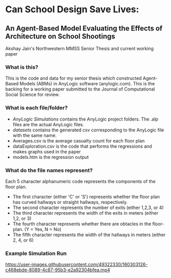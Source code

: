 # Can School Design Save Lives:
## An Agent-Based Model Evaluating the Effects of Architecture on School Shootings 

Akshay Jain's Northwestern MMSS Senior Thesis and current working paper

### What is this?

This is the code and data for my senior thesis which constructed Agent-Based Models (ABMs) in AnyLogic software (anylogic.com). This is the backing for a working paper submitted to the Journal of Computational Social Science for review. 

### What is each file/folder?

* *AnyLogic Simulations* contains the AnyLogic project folders. The .alp files are the actual AnyLogic files.
* *datasets* contains the generated csv corresponding to the AnyLogic file with the same name.
* Averages.csv is the average casualty count for each floor plan
* dataExploration.csv is the code that performs the regressions and makes graphs used in the paper
* models.htm is the regression output

### What do the file names represent?
Each 5 character alphanumeric code represents the components of the floor plan. 

* The first character (either 'C' or 'S') represents whether the floor plan has curved hallways or straight hallways, respectively.
* The second character represents the number of exits (either 1,2,3, or 4)
* The third character represents the width of the exits in meters (either 1,2, or 3)
* The fourth character represents whether there are obtacles in the floor-plan. (Y = Yes, N = No)
* The fifth character represents the width of the hallways in meters (either 2, 4, or 6)


### Example Simulation Run

https://user-images.githubusercontent.com/49322330/160303126-c468ebde-8089-4c87-95b3-e2a92304bfea.mp4

